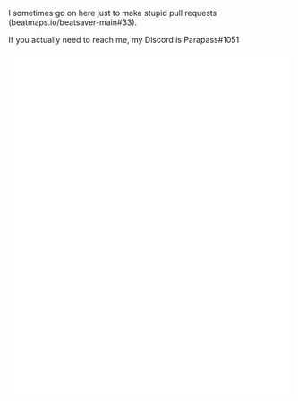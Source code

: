 I sometimes go on here just to make stupid pull requests (beatmaps.io/beatsaver-main#33).

If you actually need to reach me, my Discord is Parapass#1051

![Metrics](https://github.com/Parapass/Parapass/blob/master/github-metrics.svg)
